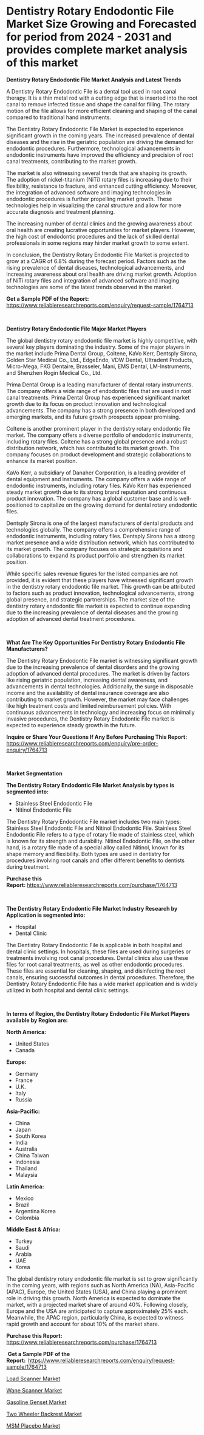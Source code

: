 <p><h1>Dentistry Rotary Endodontic File Market Size Growing and Forecasted for period from 2024 - 2031 and provides complete market analysis of this market</h1></p><p><strong>Dentistry Rotary Endodontic File Market Analysis and Latest Trends</strong></p>
<p><p>A Dentistry Rotary Endodontic File is a dental tool used in root canal therapy. It is a thin metal rod with a cutting edge that is inserted into the root canal to remove infected tissue and shape the canal for filling. The rotary motion of the file allows for more efficient cleaning and shaping of the canal compared to traditional hand instruments.</p><p>The Dentistry Rotary Endodontic File Market is expected to experience significant growth in the coming years. The increased prevalence of dental diseases and the rise in the geriatric population are driving the demand for endodontic procedures. Furthermore, technological advancements in endodontic instruments have improved the efficiency and precision of root canal treatments, contributing to the market growth.</p><p>The market is also witnessing several trends that are shaping its growth. The adoption of nickel-titanium (NiTi) rotary files is increasing due to their flexibility, resistance to fracture, and enhanced cutting efficiency. Moreover, the integration of advanced software and imaging technologies in endodontic procedures is further propelling market growth. These technologies help in visualizing the canal structure and allow for more accurate diagnosis and treatment planning.</p><p>The increasing number of dental clinics and the growing awareness about oral health are creating lucrative opportunities for market players. However, the high cost of endodontic procedures and the lack of skilled dental professionals in some regions may hinder market growth to some extent.</p><p>In conclusion, the Dentistry Rotary Endodontic File Market is projected to grow at a CAGR of 6.8% during the forecast period. Factors such as the rising prevalence of dental diseases, technological advancements, and increasing awareness about oral health are driving market growth. Adoption of NiTi rotary files and integration of advanced software and imaging technologies are some of the latest trends observed in the market.</p></p>
<p><strong>Get a Sample PDF of the Report:&nbsp;</strong> <a href="https://www.reliableresearchreports.com/enquiry/request-sample/1764713">https://www.reliableresearchreports.com/enquiry/request-sample/1764713</a></p>
<p>&nbsp;</p>
<p><strong>Dentistry Rotary Endodontic File Major Market Players</strong></p>
<p><p>The global dentistry rotary endodontic file market is highly competitive, with several key players dominating the industry. Some of the major players in the market include Prima Dental Group, Coltene, KaVo Kerr, Dentsply Sirona, Golden Star Medical Co., Ltd., EdgeEndo, VDW Dental, Ultradent Products, Micro-Mega, FKG Dentaire, Brasseler, Mani, EMS Dental, LM-Instruments, and Shenzhen Rogin Medical Co., Ltd.</p><p>Prima Dental Group is a leading manufacturer of dental rotary instruments. The company offers a wide range of endodontic files that are used in root canal treatments. Prima Dental Group has experienced significant market growth due to its focus on product innovation and technological advancements. The company has a strong presence in both developed and emerging markets, and its future growth prospects appear promising.</p><p>Coltene is another prominent player in the dentistry rotary endodontic file market. The company offers a diverse portfolio of endodontic instruments, including rotary files. Coltene has a strong global presence and a robust distribution network, which has contributed to its market growth. The company focuses on product development and strategic collaborations to enhance its market position.</p><p>KaVo Kerr, a subsidiary of Danaher Corporation, is a leading provider of dental equipment and instruments. The company offers a wide range of endodontic instruments, including rotary files. KaVo Kerr has experienced steady market growth due to its strong brand reputation and continuous product innovation. The company has a global customer base and is well-positioned to capitalize on the growing demand for dental rotary endodontic files.</p><p>Dentsply Sirona is one of the largest manufacturers of dental products and technologies globally. The company offers a comprehensive range of endodontic instruments, including rotary files. Dentsply Sirona has a strong market presence and a wide distribution network, which has contributed to its market growth. The company focuses on strategic acquisitions and collaborations to expand its product portfolio and strengthen its market position.</p><p>While specific sales revenue figures for the listed companies are not provided, it is evident that these players have witnessed significant growth in the dentistry rotary endodontic file market. This growth can be attributed to factors such as product innovation, technological advancements, strong global presence, and strategic partnerships. The market size of the dentistry rotary endodontic file market is expected to continue expanding due to the increasing prevalence of dental diseases and the growing adoption of advanced dental treatment procedures.</p></p>
<p>&nbsp;</p>
<p><strong>What Are The Key Opportunities For Dentistry Rotary Endodontic File Manufacturers?</strong></p>
<p><p>The Dentistry Rotary Endodontic File market is witnessing significant growth due to the increasing prevalence of dental disorders and the growing adoption of advanced dental procedures. The market is driven by factors like rising geriatric population, increasing dental awareness, and advancements in dental technologies. Additionally, the surge in disposable income and the availability of dental insurance coverage are also contributing to market growth. However, the market may face challenges like high treatment costs and limited reimbursement policies. With continuous advancements in technology and increasing focus on minimally invasive procedures, the Dentistry Rotary Endodontic File market is expected to experience steady growth in the future.</p></p>
<p><strong>Inquire or Share Your Questions If Any Before Purchasing This Report:</strong> <a href="https://www.reliableresearchreports.com/enquiry/pre-order-enquiry/1764713">https://www.reliableresearchreports.com/enquiry/pre-order-enquiry/1764713</a></p>
<p>&nbsp;</p>
<p><strong>Market Segmentation</strong></p>
<p><strong>The Dentistry Rotary Endodontic File Market Analysis by types is segmented into:</strong></p>
<p><ul><li>Stainless Steel Endodontic File</li><li>Nitinol Endodontic File</li></ul></p>
<p><p>The Dentistry Rotary Endodontic File market includes two main types: Stainless Steel Endodontic File and Nitinol Endodontic File. Stainless Steel Endodontic File refers to a type of rotary file made of stainless steel, which is known for its strength and durability. Nitinol Endodontic File, on the other hand, is a rotary file made of a special alloy called Nitinol, known for its shape memory and flexibility. Both types are used in dentistry for procedures involving root canals and offer different benefits to dentists during treatment.</p></p>
<p><strong>Purchase this Report:&nbsp;</strong><a href="https://www.reliableresearchreports.com/purchase/1764713">https://www.reliableresearchreports.com/purchase/1764713</a></p>
<p>&nbsp;</p>
<p><strong>The Dentistry Rotary Endodontic File Market Industry Research by Application is segmented into:</strong></p>
<p><ul><li>Hospital</li><li>Dental Clinic</li></ul></p>
<p><p>The Dentistry Rotary Endodontic File is applicable in both hospital and dental clinic settings. In hospitals, these files are used during surgeries or treatments involving root canal procedures. Dental clinics also use these files for root canal treatments, as well as other endodontic procedures. These files are essential for cleaning, shaping, and disinfecting the root canals, ensuring successful outcomes in dental procedures. Therefore, the Dentistry Rotary Endodontic File has a wide market application and is widely utilized in both hospital and dental clinic settings.</p></p>
<p>&nbsp;</p>
<p><strong>In terms of Region, the Dentistry Rotary Endodontic File Market Players available by Region are:</strong></p>
<p>
    <p> <strong> North America: </strong>
        <ul>
            <li>United States</li>
            <li>Canada</li>
        </ul>
        </p> 
    <p> <strong> Europe: </strong>
        <ul>
            <li>Germany</li>
            <li>France</li>
            <li>U.K.</li>
            <li>Italy</li>
            <li>Russia</li>
        </ul>
        </p> 
    <p> <strong> Asia-Pacific: </strong>
        <ul>
            <li>China</li>
            <li>Japan</li>
            <li>South Korea</li>
            <li>India</li>
            <li>Australia</li>
            <li>China Taiwan</li>
            <li>Indonesia</li>
            <li>Thailand</li>
            <li>Malaysia</li>
        </ul>
        </p> 
    <p> <strong> Latin America: </strong>
        <ul>
            <li>Mexico</li>
            <li>Brazil</li>
            <li>Argentina Korea</li>
            <li>Colombia</li>
        </ul>
        </p> 
    <p> <strong> Middle East & Africa: </strong>
        <ul>
            <li>Turkey</li>
            <li>Saudi</li>
            <li>Arabia</li>
            <li>UAE</li>
            <li>Korea</li>
        </ul>
    </p>
    </p>
<p><p>The global dentistry rotary endodontic file market is set to grow significantly in the coming years, with regions such as North America (NA), Asia-Pacific (APAC), Europe, the United States (USA), and China playing a prominent role in driving this growth. North America is expected to dominate the market, with a projected market share of around 40%. Following closely, Europe and the USA are anticipated to capture approximately 25% each. Meanwhile, the APAC region, particularly China, is expected to witness rapid growth and account for about 10% of the market share.</p></p>
<p><strong>Purchase this Report: </strong><a href="https://www.reliableresearchreports.com/purchase/1764713">https://www.reliableresearchreports.com/purchase/1764713</a></p>
<p>&nbsp;<strong>Get a Sample PDF of the Report:&nbsp;&nbsp;</strong><a href="https://www.reliableresearchreports.com/enquiry/request-sample/1764713">https://www.reliableresearchreports.com/enquiry/request-sample/1764713</a></p>
<p><strong></strong></p>
<p><p><a href="https://www.linkedin.com/pulse/load-scanner-market-size-evaluating-its-trends-growth-projections-hceie?trackingId=RW7paXJ4SIydkd3OVv0nmw%3D%3D">Load Scanner Market</a></p><p><a href="https://www.linkedin.com/pulse/wane-scanner-market-furnish-information-size-share-dynamics-d2yne?trackingId=U4ZzRbjtQ72kC6nW5vyZKA%3D%3D">Wane Scanner Market</a></p><p><a href="https://www.linkedin.com/pulse/gasoline-genset-market-provides-comprehensive-analysis-rofde?trackingId=0wYDTffcQuKJ8JP%2BIV3VPg%3D%3D">Gasoline Genset Market</a></p><p><a href="https://www.linkedin.com/pulse/decoding-two-wheeler-backrest-market-deep-dive-latest-ukcte?trackingId=Cd5jnmuZSqmWkpwyaTpveA%3D%3D">Two Wheeler Backrest Market</a></p><p><a href="https://www.linkedin.com/pulse/msm-placebo-market-offer-valuable-insights-size-share-trends-dfxbe?trackingId=XNPPcmpaTUqNwix34Tz2%2FQ%3D%3D">MSM Placebo Market</a></p></p>